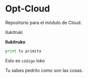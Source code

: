 # Opt-Cloud
Repositorio para el módulo de Cloud.

*llukitruki*

**llukitruko**

```py 
print tu primita
```

Esto es `código` loko

Tu sabes pedrito como son las cosas.
